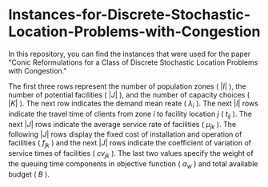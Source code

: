 # Instances-for-Discrete-Stochastic-Location-Problems-with-Congestion

In this repository, you can find the instances that were used for the paper "Conic Reformulations for a Class of Discrete Stochastic Location Problems with Congestion."

The first three rows represent the number of population zones ( $|I|$ ), the number of potential facilities ( $|J|$ ), and the number of capacity choices ( $|K|$ ). The next row indicates the demand mean reate ( $\lambda_i$ ). The next $|I|$ rows indicate the travel time of clients from zone $i$ to facility location $j$ ( $t_{ij}$ ). The next $|J|$ rows indicate the average service rate of facilities ( $\mu_{jk}$ ). The following $|J|$ rows display the fixed cost of installation and operation of facilities ( $f_{jk}$ ) and the next $|J|$ rows indicate the coefficient of variation of service times of facilities ( $cv_{jk}$ ). The last two values specify the weight of the queuing time components in objective function ( $\alpha_w$ ) and total available budget ( $B$ ). 
